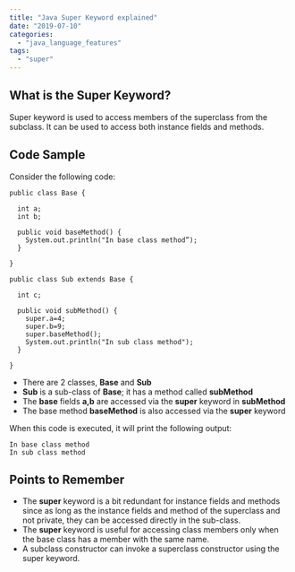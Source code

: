 ```yaml
---
title: "Java Super Keyword explained"
date: "2019-07-10"
categories: 
  - "java_language_features"
tags: 
  - "super"
---
```


## What is the Super Keyword?

Super keyword is used to access members of the superclass from the subclass. It can be used to access both instance fields and methods.

## Code Sample

Consider the following code:

```
public class Base {
  
  int a;
  int b;
  
  public void baseMethod() {
    System.out.println("In base class method”);
  }

}

public class Sub extends Base {
  
  int c;
  
  public void subMethod() {
    super.a=4;
    super.b=9;
    super.baseMethod();
    System.out.println("In sub class method");
  }
  
}

```

- There are 2 classes, **Base** and **Sub**
- **Sub** is a sub-class of **Base**; it has a method called **subMethod**
- The **base** fields **a,b** are accessed via the **super** keyword in **subMethod**
- The base method **baseMethod** is also accessed via the **super** keyword

When this code is executed, it will print the following output:

```
In base class method
In sub class method
```

## Points to Remember

- The **super** keyword is a bit redundant for instance fields and methods since as long as the instance fields and method of the superclass and not private, they can be accessed directly in the sub-class.
- The **super** keyword is useful for accessing class members only when the base class has a member with the same name.
- A subclass constructor can invoke a superclass constructor using the super keyword.

